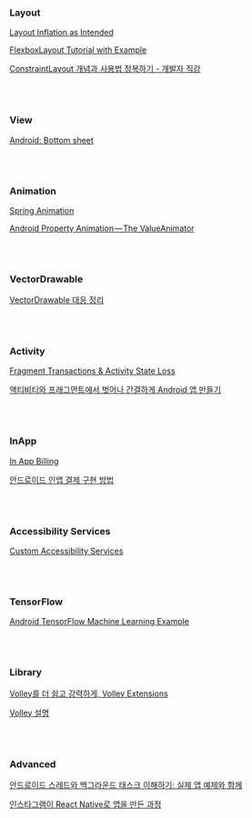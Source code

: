 
### Layout
  [Layout Inflation as Intended](https://possiblemobile.com/2013/05/layout-inflation-as-intended)

  [FlexboxLayout Tutorial with Example](http://www.viralandroid.com/2016/05/android-flexboxlayout-tutorial-with-example.html)
  
  [ConstraintLayout 개념과 사용법 정복하기 - 개발자 직강](https://realm.io/kr/news/constraintlayout-it-can-do-what-now)
 

<br/><br/>
### View
  [Android: Bottom sheet](https://medium.com/@emrullahluleci/android-bottom-sheet-30284293f066#.5h0m94tqv)


<br/><br/>
### Animation
  [Spring Animation](http://evgenii.com/blog/spring-button-animation-on-android/)
  
  [Android Property Animation — The ValueAnimator](https://blog.mindorks.com/android-property-animation-the-valueanimator-4ca173567cdb#.xx8xolr3m)


<br/><br/>
### VectorDrawable
  [VectorDrawable 대응 정리](http://pluu.github.io/blog/android/2016/04/11/android-vector/)


<br/><br/>
### Activity 
  [Fragment Transactions & Activity State Loss](http://regularmotion.kr/fragment-transactions-and-activity-state-loss)
  
  [액티비티와 프래그먼트에서 벗어나 간결하게 Android 앱 만들기](https://realm.io/kr/news/sf-fabien-davos-modern-android-ditching-activities-fragments/)


<br/><br/>
### InApp
  [In App Billing](http://dev.team-slogup.net/android-in-app-billing)
  
  [안드로이드 인앱 결제 구현 방법](http://rammuking.tistory.com/entry/%EC%95%88%EB%93%9C%EB%A1%9C%EC%9D%B4%EB%93%9C-%EC%9D%B8%EC%95%B1-%EA%B2%B0%EC%A0%9C-%EA%B5%AC%ED%98%84-%EB%B0%A9%EB%B2%95)


<br/><br/>
### Accessibility Services
  [Custom Accessibility Services](http://vinsol.com/blog/2016/07/07/custom-accessibility-services)


<br/><br/>
### TensorFlow 
  [Android TensorFlow Machine Learning Example](https://blog.mindorks.com/android-tensorflow-machine-learning-example-ff0e9b2654cc#.829qni9ic)
  

<br/><br/>
### Library
  [Volley를 더 쉽고 강력하게, Volley Extensions](http://d2.naver.com/helloworld/1258547)
  
  [Volley 설명](https://gist.github.com/benelog/5981448)


<br/><br/>
### Advanced 
  [안드로이드 스레드와 백그라운드 태스크 이해하기: 실제 앱 예제와 함께](https://realm.io/kr/news/android-threading-background-tasks/)
  
  [인스타그램이 React Native로 앱을 만든 과정](https://taegon.kim/archives/5745)
 
 
<br/><br/>
